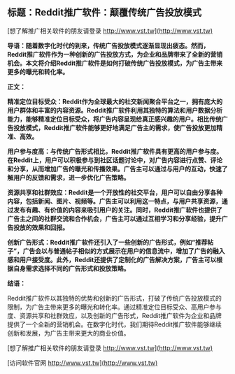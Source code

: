 ## **标题：Reddit推广软件：颠覆传统广告投放模式**

[想了解推广相关软件的朋友请登录 http://www.vst.tw](http://www.vst.tw)

**导语：随着数字化时代的到来，传统广告投放模式逐渐显现出疲态。然而，Reddit推广软件作为一种创新的广告投放方式，为企业和品牌带来了全新的营销机会。本文将介绍Reddit推广软件是如何打破传统广告投放模式，为广告主带来更多的曝光和转化率。**

**正文：**

**精准定位目标受众：Reddit作为全球最大的社交新闻聚合平台之一，拥有庞大的用户群体和丰富的内容资源。Reddit推广软件利用其独特的算法和用户数据分析能力，能够精准定位目标受众，将广告内容呈现给真正感兴趣的用户。相比传统广告投放模式，Reddit推广软件能够更好地满足广告主的需求，使广告投放更加精准、高效。**

**用户参与度高：与传统广告形式相比，Reddit推广软件具有更高的用户参与度。在Reddit上，用户可以积极参与到社区话题讨论中，对广告内容进行点赞、评论和分享，从而增加广告的曝光和传播效果。广告主可以通过与用户的互动，快速了解用户的反馈和需求，进一步优化广告策略。**

**资源共享和社群效应：Reddit是一个开放性的社交平台，用户可以自由分享各种内容，包括新闻、图片、视频等。广告主可以利用这一特点，与用户共享资源，通过发布有趣、有价值的内容来吸引用户的关注。同时，Reddit推广软件也提供了广告主之间的社群交流和合作机会，广告主可以通过互相学习和分享经验，提升广告投放的效果和回报。**

**创新广告形式：Reddit推广软件还引入了一些创新的广告形式，例如“推荐帖子”，广告会以与普通帖子相似的方式展示在用户的信息流中，增加了广告的融入感和用户接受度。此外，Reddit还提供了定制化的广告解决方案，广告主可以根据自身需求选择不同的广告形式和投放策略。**

**结语：**

Reddit推广软件以其独特的优势和创新的广告形式，打破了传统广告投放模式的限制，为广告主带来更多的曝光和转化率。通过精准定位目标受众、高用户参与度、资源共享和社群效应，以及创新的广告形式，Reddit推广软件为企业和品牌提供了一个全新的营销机会。在数字化时代，我们期待Reddit推广软件能够继续创新和发展，为广告主带来更大的商业价值。

[想了解推广相关软件的朋友请登录 http://www.vst.tw](http://www.vst.tw)


[访问软件官网 http://www.vst.tw](http://www.vst.tw)
